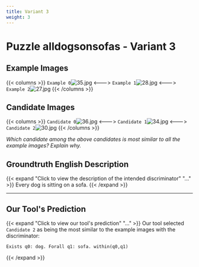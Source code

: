 ```yaml
---
title: Variant 3
weight: 3
---
```


# Puzzle alldogsonsofas - Variant 3

## Example Images
{{< columns >}}
`Example 0`![35.jpg](/natscene_data/images/35.jpg)
<--->
`Example 1`![28.jpg](/natscene_data/images/28.jpg)
<--->
`Example 2`![27.jpg](/natscene_data/images/27.jpg)
{{< /columns >}}

## Candidate Images
{{< columns >}}
`Candidate 0`![36.jpg](/natscene_data/images/36.jpg)
<--->
`Candidate 1`![34.jpg](/natscene_data/images/34.jpg)
<--->
`Candidate 2`![30.jpg](/natscene_data/images/30.jpg)
{{< /columns >}}

*Which candidate among the above candidates is most similar to all the example images? Explain why.*

## Groundtruth English Description

{{< expand "Click to view the description of the intended discriminator" "..." >}}
Every dog is sitting on a sofa.
{{< /expand >}}

---



## Our Tool's Prediction

{{< expand "Click to view our tool's prediction" "..." >}}
Our tool selected `Candidate 2` as being the most similar to the example images with the discriminator:
```plaintext
Exists q0: dog. Forall q1: sofa. within(q0,q1)
```
{{< /expand >}}
